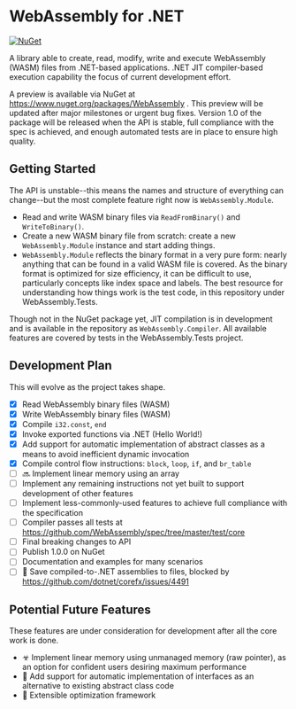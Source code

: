 ﻿# WebAssembly for .NET
[![NuGet](https://img.shields.io/nuget/v/WebAssembly.svg)](https://www.nuget.org/packages/WebAssembly)

A library able to create, read, modify, write and execute WebAssembly (WASM) files from .NET-based applications.
.NET JIT compiler-based execution capability the focus of current development effort.

A preview is available via NuGet at https://www.nuget.org/packages/WebAssembly .
This preview will be updated after major milestones or urgent bug fixes.
Version 1.0 of the package will be released when the API is stable, full compliance with the spec is achieved, and enough automated tests are in place to ensure high quality.

## Getting Started

The API is unstable--this means the names and structure of everything can change--but the most complete feature right now is `WebAssembly.Module`.

- Read and write WASM binary files via `ReadFromBinary()` and `WriteToBinary()`.
- Create a new WASM binary file from scratch: create a new `WebAssembly.Module` instance and start adding things.
- `WebAssembly.Module` reflects the binary format in a very pure form: nearly anything that can be found in a valid WASM file is covered.
As the binary format is optimized for size efficiency, it can be difficult to use, particularly concepts like index space and labels.
The best resource for understanding how things work is the test code, in this repository under WebAssembly.Tests.

Though not in the NuGet package yet, JIT compilation is in development and is available in the repository as `WebAssembly.Compiler`.
All available features are covered by tests in the WebAssembly.Tests project.

## Development Plan

This will evolve as the project takes shape.

- [x] Read WebAssembly binary files (WASM)
- [x] Write WebAssembly binary files (WASM)
- [x] Compile `i32.const`, `end`
- [x] Invoke exported functions via .NET (Hello World!)
- [x] Add support for automatic implementation of abstract classes as a means to avoid inefficient dynamic invocation
- [x] Compile control flow instructions: `block`, `loop`, `if`, and `br_table`
- [ ] 🔜 Implement linear memory using an array
- [ ] Implement any remaining instructions not yet built to support development of other features
- [ ] Implement less-commonly-used features to achieve full compliance with the specification
- [ ] Compiler passes all tests at https://github.com/WebAssembly/spec/tree/master/test/core
- [ ] Final breaking changes to API
- [ ] Publish 1.0.0 on NuGet
- [ ] Documentation and examples for many scenarios
- [ ] 🛑 Save compiled-to-.NET assemblies to files, blocked by https://github.com/dotnet/corefx/issues/4491

## Potential Future Features

These features are under consideration for development after all the core work is done.

- ☣ Implement linear memory using unmanaged memory (raw pointer), as an option for confident users desiring maximum performance
- 🤔 Add support for automatic implementation of interfaces as an alternative to existing abstract class code
- 🚀 Extensible optimization framework
